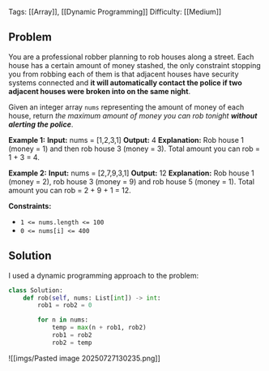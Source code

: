 Tags: [[Array]], [[Dynamic Programming]]
Difficulty: [[Medium]]
## Problem
You are a professional robber planning to rob houses along a street. Each house has a certain amount of money stashed, the only constraint stopping you from robbing each of them is that adjacent houses have security systems connected and **it will automatically contact the police if two adjacent houses were broken into on the same night**.

Given an integer array `nums` representing the amount of money of each house, return _the maximum amount of money you can rob tonight **without alerting the police**_.

**Example 1:**
**Input:** nums = [1,2,3,1]
**Output:** 4
**Explanation:** Rob house 1 (money = 1) and then rob house 3 (money = 3).
Total amount you can rob = 1 + 3 = 4.

**Example 2:**
**Input:** nums = [2,7,9,3,1]
**Output:** 12
**Explanation:** Rob house 1 (money = 2), rob house 3 (money = 9) and rob house 5 (money = 1).
Total amount you can rob = 2 + 9 + 1 = 12.

**Constraints:**
- `1 <= nums.length <= 100`
- `0 <= nums[i] <= 400`

## Solution
I used a dynamic programming approach to the problem:

```python
class Solution:
    def rob(self, nums: List[int]) -> int:
        rob1 = rob2 = 0

        for n in nums:
            temp = max(n + rob1, rob2)
            rob1 = rob2
            rob2 = temp
```

![[imgs/Pasted image 20250727130235.png]]